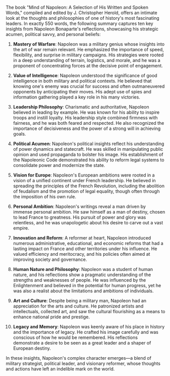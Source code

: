 The book "Mind of Napoleon: A Selection of His Written and Spoken Words," compiled and edited by J. Christopher Herold, offers an intimate look at the thoughts and philosophies of one of history's most fascinating leaders. In exactly 550 words, the following summary captures ten key insights from Napoleon Bonaparte's reflections, showcasing his strategic acumen, political savvy, and personal beliefs:

1. **Mastery of Warfare**: Napoleon was a military genius whose insights into the art of war remain relevant. He emphasized the importance of speed, flexibility, and surprise in military campaigns. His strategies were rooted in a deep understanding of terrain, logistics, and morale, and he was a proponent of concentrating forces at the decisive point of engagement.

2. **Value of Intelligence**: Napoleon understood the significance of good intelligence in both military and political contexts. He believed that knowing one's enemy was crucial for success and often outmaneuvered opponents by anticipating their moves. His adept use of spies and information gathering played a key role in his many victories.

3. **Leadership Philosophy**: Charismatic and authoritative, Napoleon believed in leading by example. He was known for his ability to inspire troops and instill loyalty. His leadership style combined firmness with fairness, and he was both feared and respected. He also recognized the importance of decisiveness and the power of a strong will in achieving goals.

4. **Political Acumen**: Napoleon's political insights reflect his understanding of power dynamics and statecraft. He was skilled in manipulating public opinion and used propaganda to bolster his image. His establishment of the Napoleonic Code demonstrated his ability to reform legal systems to consolidate power and modernize the state.

5. **Vision for Europe**: Napoleon's European ambitions were rooted in a vision of a unified continent under French leadership. He believed in spreading the principles of the French Revolution, including the abolition of feudalism and the promotion of legal equality, though often through the imposition of his own rule.

6. **Personal Ambition**: Napoleon's writings reveal a man driven by immense personal ambition. He saw himself as a man of destiny, chosen to lead France to greatness. His pursuit of power and glory was relentless, and he was unapologetic about his desire to carve out a vast empire.

7. **Innovation and Reform**: A reformer at heart, Napoleon introduced numerous administrative, educational, and economic reforms that had a lasting impact on France and other territories under his influence. He valued efficiency and meritocracy, and his policies often aimed at improving society and governance.

8. **Human Nature and Philosophy**: Napoleon was a student of human nature, and his reflections show a pragmatic understanding of the strengths and weaknesses of people. He was influenced by the Enlightenment and believed in the potential for human progress, yet he was also a realist about the limitations and ambitions of individuals.

9. **Art and Culture**: Despite being a military man, Napoleon had an appreciation for the arts and culture. He patronized artists and intellectuals, collected art, and saw the cultural flourishing as a means to enhance national pride and prestige.

10. **Legacy and Memory**: Napoleon was keenly aware of his place in history and the importance of legacy. He crafted his image carefully and was conscious of how he would be remembered. His reflections demonstrate a desire to be seen as a great leader and a shaper of European destiny.

In these insights, Napoleon's complex character emerges—a blend of military strategist, political leader, and visionary reformer, whose thoughts and actions have left an indelible mark on the world.
